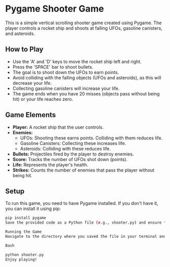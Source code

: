 # Pygame Shooter Game

This is a simple vertical scrolling shooter game created using Pygame. The player controls a rocket ship and shoots at falling UFOs, gasoline canisters, and asteroids.

## How to Play

-   Use the 'A' and 'D' keys to move the rocket ship left and right.
-   Press the 'SPACE' bar to shoot bullets.
-   The goal is to shoot down the UFOs to earn points.
-   Avoid colliding with the falling objects (UFOs and asteroids), as this will decrease your life.
-   Collecting gasoline canisters will increase your life.
-   The game ends when you have 20 misses (objects pass without being hit) or your life reaches zero.

## Game Elements

-   **Player:** A rocket ship that the user controls.
-   **Enemies:**
    -   UFOs: Shooting these earns points. Colliding with them reduces life.
    -   Gasoline Canisters: Collecting these increases life.
    -   Asteroids: Colliding with these reduces life.
-   **Bullets:** Projectiles fired by the player to destroy enemies.
-   **Score:** Tracks the number of UFOs shot down (points).
-   **Life:** Represents the player's health.
-   **Strikes:** Counts the number of enemies that pass the player without being hit.

## Setup

To run this game, you need to have Pygame installed. If you don't have it, you can install it using pip:

```bash
pip install pygame
Save the provided code as a Python file (e.g., shooter.py) and ensure the image files (galaxy.jpg, gameover.jpg, rocket.png, ufo.png, png-transparent-gasoline-others-miscellaneous-jerrycan-canister-thumbnail-removebg-preview.png, png-transparent-hayabusa2-asteroid-162173-ryugu-space-probe-asteroid-spacecraft-outer-space-nasa-removebg-preview.png, and bullet.png) are in the same directory.

Running the Game
Navigate to the directory where you saved the file in your terminal and run:

Bash

python shooter.py
Enjoy playing!
